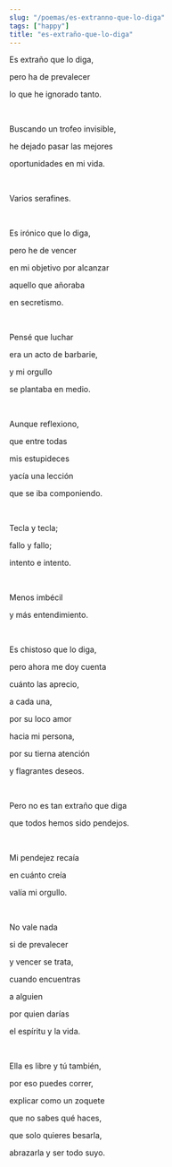 ```yaml
---
slug: "/poemas/es-extranno-que-lo-diga"
tags: ["happy"]
title: "es-extraño-que-lo-diga"
---
```

Es extraño que lo diga, 

pero ha de prevalecer 

lo que he ignorado tanto.

&nbsp;

Buscando un trofeo invisible, 

he dejado pasar las mejores 

oportunidades en mi vida.

&nbsp;

Varios serafines. 

&nbsp;

Es irónico que lo diga, 

pero he de vencer 

en mi objetivo por alcanzar 

aquello que añoraba 

en secretismo. 

&nbsp;

Pensé que luchar 

era un acto de barbarie, 

y mi orgullo 

se plantaba en medio. 

&nbsp;

Aunque reflexiono, 

que entre todas 

mis estupideces 

yacía una lección 

que se iba componiendo. 

&nbsp;

Tecla y tecla; 

fallo y fallo; 

intento e intento. 

&nbsp;

Menos imbécil 

y más entendimiento. 

&nbsp;

Es chistoso que lo diga, 

pero ahora me doy cuenta 

cuánto las aprecio, 

a cada una, 

por su loco amor 

hacia mi persona, 

por su tierna atención 

y flagrantes deseos. 

&nbsp;

Pero no es tan extraño que diga

que todos hemos sido pendejos. 

&nbsp;

Mi pendejez recaía 

en cuánto creía

valía mi orgullo.

&nbsp;

No vale nada

si de prevalecer 

y vencer se trata, 

cuando encuentras 

a alguien 

por quien darías 

el espíritu y la vida.

&nbsp;

Ella es libre y tú también,

por eso puedes correr,

explicar como un zoquete

que no sabes qué haces,

que solo quieres besarla,

abrazarla y ser todo suyo.
